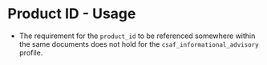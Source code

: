 # Product ID - Usage

* The requirement for the `product_id` to be referenced somewhere within the same documents does not hold for the `csaf_informational_advisory` profile.
